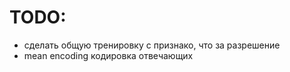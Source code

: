 # TODO:

- сделать общую тренировку с признако, что за разрешение
- mean encoding кодировка отвечающих

